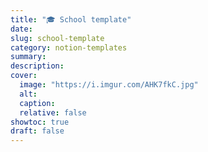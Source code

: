 ```yaml
---
title: "🎓 School template"
date: 
slug: school-template
category: notion-templates 
summary:
description: 
cover:
  image: "https://i.imgur.com/AHK7fkC.jpg"
  alt:
  caption: 
  relative: false
showtoc: true
draft: false
---
```

